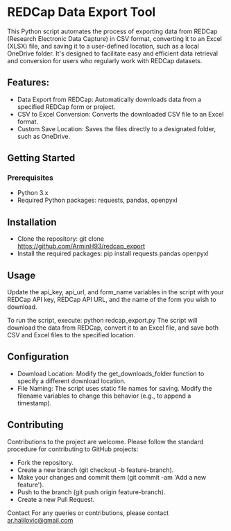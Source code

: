 # REDCap Data Export Tool
This Python script automates the process of exporting data from REDCap (Research Electronic Data Capture) in CSV format, converting it to an Excel (XLSX) file, and saving it to a user-defined location, such as a local OneDrive folder. It's designed to facilitate easy and efficient data retrieval and conversion for users who regularly work with REDCap datasets.

## Features:
- Data Export from REDCap: Automatically downloads data from a specified REDCap form or project.
- CSV to Excel Conversion: Converts the downloaded CSV file to an Excel format.
- Custom Save Location: Saves the files directly to a designated folder, such as OneDrive.

## Getting Started
### Prerequisites
- Python 3.x
- Required Python packages: requests, pandas, openpyxl

## Installation
- Clone the repository: git clone https://github.com/ArminH93/redcap_export
- Install the required packages: pip install requests pandas openpyxl

## Usage
Update the api_key, api_url, and form_name variables in the script with your REDCap API key, REDCap API URL, and the name of the form you wish to download.

To run the script, execute: python redcap_export.py
The script will download the data from REDCap, convert it to an Excel file, and save both CSV and Excel files to the specified location.

## Configuration
- Download Location: Modify the get_downloads_folder function to specify a different download location.
- File Naming: The script uses static file names for saving. Modify the filename variables to change this behavior (e.g., to append a timestamp).

## Contributing
Contributions to the project are welcome. Please follow the standard procedure for contributing to GitHub projects:
- Fork the repository.
- Create a new branch (git checkout -b feature-branch).
- Make your changes and commit them (git commit -am 'Add a new feature').
- Push to the branch (git push origin feature-branch).
- Create a new Pull Request.

Contact
For any queries or contributions, please contact ar.halilovic@gmail.com

